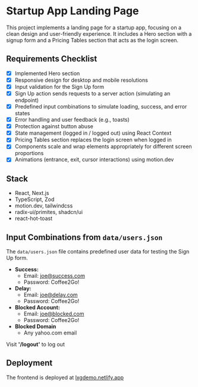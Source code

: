 # Startup App Landing Page

This project implements a landing page for a startup app, focusing on a clean design and user-friendly experience. It includes a Hero section with a signup form and a Pricing Tables section that acts as the login screen.

## Requirements Checklist

- [x] Implemented Hero section
- [x] Responsive design for desktop and mobile resolutions
- [x] Input validation for the Sign Up form
- [x] Sign Up action sends requests to a server action (simulating an endpoint)
- [x] Predefined input combinations to simulate loading, success, and error states
- [x] Error handling and user feedback (e.g., toasts)
- [x] Protection against button abuse
- [x] State management (logged in / logged out) using React Context
- [x] Pricing Tables section replaces the login screen when logged in
- [x] Components scale and wrap elements appropriately for different screen proportions
- [x] Animations (entrance, exit, cursor interactions) using motion.dev

## Stack

- React, Next.js
- TypeScript, Zod
- motion.dev, tailwindcss
- radix-ui/primites, shadcn/ui
- react-hot-toast

## Input Combinations from `data/users.json`

The `data/users.json` file contains predefined user data for testing the Sign Up form.

- **Success:**
  - Email: joe@success.com
  - Password: Coffee2Go!
- **Delay:**
  - Email: joe@delay.com
  - Password: Coffee2Go!
- **Blocked Account:**
  - Email: joe@blocked.com
  - Password: Coffee2Go!
- **Blocked Domain**
  - Any yahoo.com email

Visit **'/logout'** to log out

## Deployment

The frontend is deployed at [lxgdemo.netlify.app](https://lxgdemo.netlify.app/)
